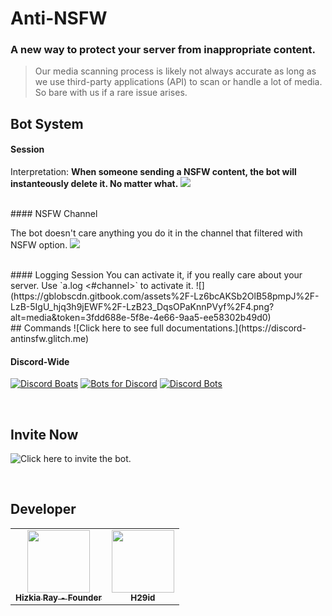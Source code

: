 # Anti-NSFW
### A new way to protect your server from inappropriate content.

> Our media scanning process is likely not always accurate as long as we use third-party applications (API) to scan or handle a lot of media. So bare with us if a rare issue arises.

## Bot System
#### Session

Interpretation: **When someone sending a NSFW content, the bot will instanteously delete it. No matter what.**
![](https://gblobscdn.gitbook.com/assets%2F-Lz6bcAKSb2OlB58pmpJ%2F-LzAy43D2eoKG0g-VvW9%2F-LzAyWttYIkcCqqqPUz4%2F1.png?alt=media&token=f810a158-d6de-4404-9e00-b188601627a2)

<br>
#### NSFW Channel

The bot doesn't care anything you do it in the channel that filtered with NSFW option.
![](https://gblobscdn.gitbook.com/assets%2F-Lz6bcAKSb2OlB58pmpJ%2F-LzB-5IgU_hjq3h9jEWF%2F-LzB-YZ6XFWOV0_kqjho%2F2.png?alt=media&token=cb8efc18-16dd-41e5-85c3-e09b38d0e894)

<br>
#### Logging Session
You can activate it, if you really care about your server. Use `a.log <#channel>` to activate it.
![](https://gblobscdn.gitbook.com/assets%2F-Lz6bcAKSb2OlB58pmpJ%2F-LzB-5IgU_hjq3h9jEWF%2F-LzB23_DqsOPaKnnPVyf%2F4.png?alt=media&token=3fdd688e-5f8e-4e66-9aa5-ee58302b49d0)

<br>
## Commands
![Click here to see full documentations.](https://discord-antinsfw.glitch.me)

<br>

#### Discord-Wide
[![Discord Boats](https://discord.boats/api/widget/663326517731917844)](https://discord.boats/bot/663326517731917844)
[![Bots for Discord](https://botsfordiscord.com/api/bot/663326517731917844/widget)](https://botsfordiscord.com/bots/663326517731917844)
[![Discord Bots](https://top.gg/api/widget/663326517731917844.svg)](https://top.gg/bot/663326517731917844)

<br>

## Invite Now
![Click here to invite the bot.](https://bit.ly/anti-nsfw)

<br>

## Developer

<table>
  <tr>
    <td align="center"><a href="http://r4y.glitch.me/"><img src="https://cdn.discordapp.com/avatars/331265944363991042/45d6719ca82b06511f4523d9158f18c3.png?size=2048" width="100px;" alt=""/><br /><sub><b>Hizkia Ray - Founder</b></sub></a><br /></td>
    <td align="center"><img src="https://cdn.discordapp.com/avatars/300577300242759682/9b7e01e81c8dbc881e674b087ffd8b29.png?size=2048" width="100px;" alt=""/><br /><sub><b>H29id</b></sub><br /></td>
    <tr>
</table>
<br>
